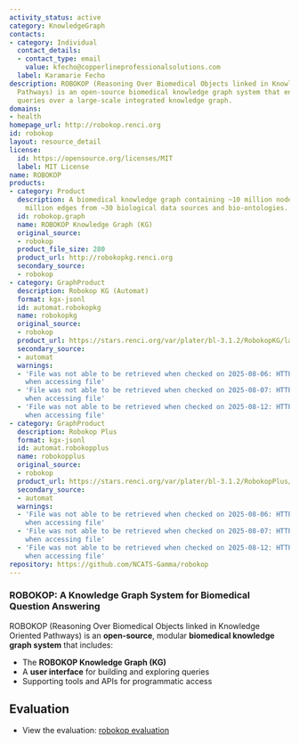 ```yaml
---
activity_status: active
category: KnowledgeGraph
contacts:
- category: Individual
  contact_details:
  - contact_type: email
    value: kfecho@copperlineprofessionalsolutions.com
  label: Karamarie Fecho
description: ROBOKOP (Reasoning Over Biomedical Objects linked in Knowledge Oriented
  Pathways) is an open-source biomedical knowledge graph system that enables complex
  queries over a large-scale integrated knowledge graph.
domains:
- health
homepage_url: http://robokop.renci.org
id: robokop
layout: resource_detail
license:
  id: https://opensource.org/licenses/MIT
  label: MIT License
name: ROBOKOP
products:
- category: Product
  description: A biomedical knowledge graph containing ~10 million nodes and ~250
    million edges from ~30 biological data sources and bio-ontologies.
  id: robokop.graph
  name: ROBOKOP Knowledge Graph (KG)
  original_source:
  - robokop
  product_file_size: 280
  product_url: http://robokopkg.renci.org
  secondary_source:
  - robokop
- category: GraphProduct
  description: Robokop KG (Automat)
  format: kgx-jsonl
  id: automat.robokopkg
  name: robokopkg
  original_source:
  - robokop
  product_url: https://stars.renci.org/var/plater/bl-3.1.2/RobokopKG/latest/kgx_files
  secondary_source:
  - automat
  warnings:
  - 'File was not able to be retrieved when checked on 2025-08-06: HTTP 404 error
    when accessing file'
  - 'File was not able to be retrieved when checked on 2025-08-07: HTTP 404 error
    when accessing file'
  - 'File was not able to be retrieved when checked on 2025-08-12: HTTP 404 error
    when accessing file'
- category: GraphProduct
  description: Robokop Plus
  format: kgx-jsonl
  id: automat.robokopplus
  name: robokopplus
  original_source:
  - robokop
  product_url: https://stars.renci.org/var/plater/bl-3.1.2/RobokopPlus/latest/kgx_files
  secondary_source:
  - automat
  warnings:
  - 'File was not able to be retrieved when checked on 2025-08-06: HTTP 404 error
    when accessing file'
  - 'File was not able to be retrieved when checked on 2025-08-07: HTTP 404 error
    when accessing file'
  - 'File was not able to be retrieved when checked on 2025-08-12: HTTP 404 error
    when accessing file'
repository: https://github.com/NCATS-Gamma/robokop
---
```

### ROBOKOP: A Knowledge Graph System for Biomedical Question Answering

ROBOKOP (Reasoning Over Biomedical Objects linked in Knowledge Oriented Pathways) is an **open-source**, modular **biomedical knowledge graph system** that includes:
- The **ROBOKOP Knowledge Graph (KG)**
- A **user interface** for building and exploring queries
- Supporting tools and APIs for programmatic access

## Evaluation

- View the evaluation: [robokop evaluation](robokop_eval.html)
